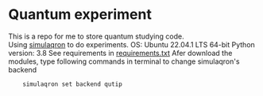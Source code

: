 # Quantum experiment
This is a repo for me to store quantum studying code. <br>
Using [simulaqron](https://softwarequtech.github.io/SimulaQron/html/index.html) to do experiments.
OS: Ubuntu 22.04.1 LTS 64-bit
Python version: 3.8
See requirements in [requirements.txt](./requirements.txt)
Afer download the modules, type following commands in terminal to change simulaqron's backend
```sh
    simulaqron set backend qutip
```
